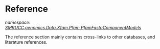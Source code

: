 ﻿# Reference
_namespace: [SMRUCC.genomics.Data.Xfam.Pfam.PfamFastaComponentModels](./index.md)_

The reference section mainly contains cross-links to other databases, and literature references.




